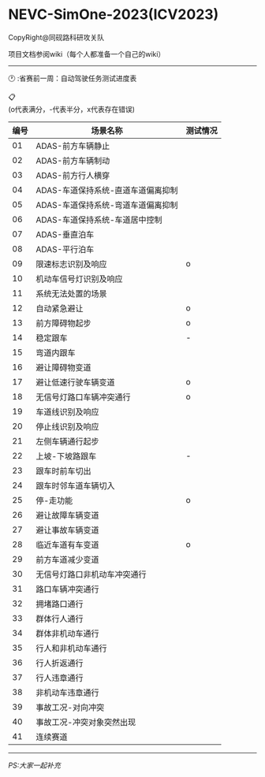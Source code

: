# NEVC-SimOne-2023(ICV2023)

CopyRight@同砚路科研攻关队


项目文档参阅wiki（每个人都准备一个自己的wiki）


****
:clock1:     :省赛前一周：自动驾驶任务测试进度表


:clipboard:     
(o代表满分，-代表半分，x代表存在错误)

| 编号 | 场景名称                        |  测试情况    |
|------|--------------------------------|------|
| 01   | ADAS-前方车辆静止              |      |
| 02   | ADAS-前方车辆制动              |      |
| 03   | ADAS-前方行人横穿              |      |
| 04   | ADAS-车道保持系统-直道车道偏离抑制 |      |
| 05   | ADAS-车道保持系统-弯道车道偏离抑制 |      |
| 06   | ADAS-车道保持系统-车道居中控制   |      |
| 07   | ADAS-垂直泊车                 |      |
| 08   | ADAS-平行泊车                 |      |
| 09   | 限速标志识别及响应            |  o    |
| 10   | 机动车信号灯识别及响应        |      |
| 11   | 系统无法处置的场景             |      |
| 12   | 自动紧急避让                   |    o  |
| 13   | 前方障碍物起步                 |   o   |
| 14   | 稳定跟车                       |  -     |
| 15   | 弯道内跟车                     |      |
| 16   | 避让障碍物变道               |      |
| 17   | 避让低速行驶车辆变道         |   o   |
| 18   | 无信号灯路口车辆冲突通行     |   o   |
| 19   | 车道线识别及响应             |      |
| 20   | 停止线识别及响应             |      |
| 21   | 左侧车辆通行起步              |      |
| 22   | 上坡-下坡路跟车               |   -   |
| 23   | 跟车时前车切出                 |      |
| 24   | 跟车时邻车道车辆切入           |      |
| 25   | 停-走功能                      |  o   |
| 26   | 避让故障车辆变道             |      |
| 27   | 避让事故车辆变道             |      |
| 28   | 临近车道有车变道             |   o   |
| 29   | 前方车道减少变道             |      |
| 30   | 无信号灯路口非机动车冲突通行 |      |
| 31   | 路口车辆冲突通行              |      |
| 32   | 拥堵路口通行                  |      |
| 33   | 群体行人通行                  |      |
| 34   | 群体非机动车通行              |      |
| 35   | 行人和非机动车通行             |      |
| 36   | 行人折返通行                   |      |
| 37   | 行人违章通行                   |      |
| 38   | 非机动车违章通行               |      |
| 39   | 事故工况-对向冲突              |      |
| 40   | 事故工况-冲突对象突然出现     |      |
| 41   | 连续赛道                      |      |


****

*PS:大家一起补充*